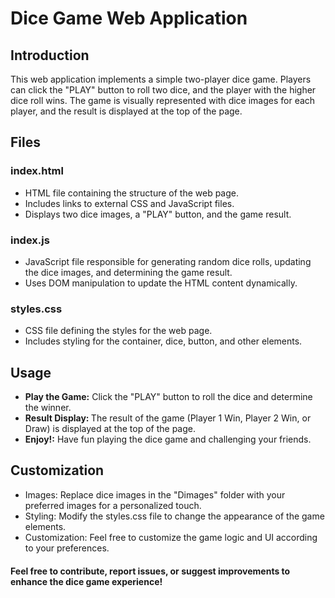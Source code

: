 # Dice Game Web Application
## Introduction
This web application implements a simple two-player dice game. Players can click the "PLAY" button to roll two dice, and the player with the higher dice roll wins. The game is visually represented with dice images for each player, and the result is displayed at the top of the page.

## Files
### index.html
<ul>
  <li>HTML file containing the structure of the web page.</li>
  <li>Includes links to external CSS and JavaScript files.</li>
  <li>Displays two dice images, a "PLAY" button, and the game result.</li>
</ul>

### index.js
<ul>
  <li>JavaScript file responsible for generating random dice rolls, updating the dice images, and determining the game result.</li>
<li>Uses DOM manipulation to update the HTML content dynamically.</li>
</ul>

### styles.css
<ul>
  <li>CSS file defining the styles for the web page.</li>
<li>Includes styling for the container, dice, button, and other elements.</li>
</ul>

## Usage
<ul>
<li><b>Play the Game:</b> Click the "PLAY" button to roll the dice and determine the winner.</li>

<li><b>Result Display: </b>The result of the game (Player 1 Win, Player 2 Win, or Draw) is displayed at the top of the page.</li>

<li><b>Enjoy!:</b> Have fun playing the dice game and challenging your friends.</li>
</ul>

## Customization
<ul>
<li>Images: Replace dice images in the "Dimages" folder with your preferred images for a personalized touch.</li>
<li>Styling: Modify the styles.css file to change the appearance of the game elements.</li>
<li>Customization: Feel free to customize the game logic and UI according to your preferences.</li>
</ul>

#### Feel free to contribute, report issues, or suggest improvements to enhance the dice game experience!

